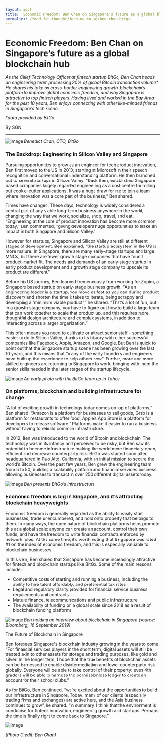 ```yaml
---
layout: post
title:  Economic Freedom: Ben Chan on Singapore’s future as a global blockchain hub
permalink: /food-for-thought/tech-me-to-sg/ben-chan-bitgo
---
```


# Economic Freedom: Ben Chan on Singapore’s future as a global blockchain hub

_As the Chief Technology Officer at fintech startup BitGo, Ben Chan heads an engineering team processing 20% of global Bitcoin transaction volume*. He shares his take on cross-border engineering growth, blockchain’s platform to improve global economic freedom, and why Singapore is attractive to top fintech players. Having lived and worked in the Bay Area for the past 10 years, Ben enjoys connecting with other like-minded friends in Singapore’s tech scene._

_*data provided by BitGo_

By SGN

<hr>

![Image](/images/stories/2020/Apr/benchan-1.png)
_Benedict Chan, CTO, BitGo_

### The Backdrop: Engineering in Silicon Valley and Singapore

Pursuing opportunities to grow as an engineer for tech product innovation, Ben first moved to the US in 2010, starting at Microsoft in their speech recognition and conversational understanding platform. He then branched out to several startups in Silicon Valley. "Back then, established Singapore based companies largely regarded engineering as a cost centre for rolling out cookie-cutter applications. It was a huge draw for me to join a team where innovation was a core part of the business,” Ben shared. 

Times have changed. These days, technology is widely considered a central part of any viable long-term business anywhere in the world, changing the way that we work, socialize, shop, travel, and eat. “Engineering at the core of product innovation has become more common today,” Ben commented, “giving developers huge opportunities to make an impact in both Singapore and Silicon Valley.”

However, for startups, Singapore and Silicon Valley are still at different stages of development. Ben explained, “the startup ecosystem in the US is more mature. In Singapore, there are many early-stage startups and large MNCs, but there are fewer growth stage companies that have found product-market fit. The needs and demands of an early-stage startup in early product development and a growth stage company to upscale its product are different." 

Before his US journey, Ben learned tremendously from working for Zopim, a Singapore based startup on early-stage business growth. "As an engineering leader in a startup, you move as fast as you can during product discovery and shorten the time it takes to iterate, being scrappy and developing a 'minimum viable product',” he shared. “That’s a lot of fun, but in a growth stage company, you have to figure out how to build a large team that can work together to scale that product up, and this requires more thoughtful design architecture and complex systems, in addition to interacting across a larger organization.” 

This often means you need to cultivate or attract senior staff - something easier to do in Silicon Valley, thanks to its history with other successful companies like Facebook, Apple, Amazon, and Google. But Ben is quick to point out that the Singapore startup scene has been growing over the last 10 years, and this means that “many of the early founders and engineers have built up the experience to help others now”. Further, more and more skilled engineers are returning to Singapore to work, bringing with them the senior skills needed in the later stages of the startup lifecycle. 

![Image](/images/stories/2020/Apr/benchan-2.jpg)
_An early photo with the BitGo team up in Tahoe_

### On platforms, blockchain and building infrastructure for change

“A lot of exciting growth in technology today comes on top of platforms,” Ben shared. “Amazon is a platform for businesses to sell goods, Grab is a platform for restaurants to offer food, Apple’s App Store is a platform for developers to release software.” Platforms make it easier to run a business without having to rebuild common infrastructure. 

In 2012, Ben was introduced to the world of Bitcoin and blockchain. The technology was in its infancy and perceived to be risky, but Ben saw its potential to become infrastructure making the world more financially open, efficient and decrease counterparty risk. BitGo was started soon after, headquartered in Palo Alto, California, with an initial mission to secure the world’s Bitcoin. Over the past few years, Ben grew the engineering team from 5 to 50, building a scalability platform and financial services business allowing businesses to transact in over 250 different digital assets today. 

![Image](/images/stories/2020/Apr/benchan-3.jpg)
_Ben presents BitGo’s infrastructure_

### Economic freedom is big in Singapore, and it’s attracting blockchain heavyweights

Economic freedom is generally regarded as the ability to easily start businesses, trade unencumbered, and hold onto property that belongs to them. In many ways, the open nature of blockchain platforms helps promote this at a global scale: anyone can create an account, control their own funds, and have the freedom to write financial contracts enforced by network rules. At the same time, it’s worth noting that Singapore was rated #1 on the index of economic freedom, and this is especially valuable to blockchain businesses. 

In this vein, Ben shared that Singapore has become increasingly attractive for fintech and blockchain startups like BitGo. Some of the main reasons include:

-	Competitive costs of starting and running a business, including the ability to hire talent affordably, and preferential tax rates
-	Legal and regulatory clarity provided for financial service business requirements and contracts
-	Mature finance, telecommunications and public infrastructure
-	The availability of funding on a global scale since 2018 as a result of blockchain funding platforms

![Image](/images/stories/2020/Apr/benchan-4.jpg)
_Ben holding an interview about blockchain in Singapore (source: Bloomberg, 16 September 2019)_

The Future of Blockchain in Singapore

Ben foresees Singapore's blockchain industry growing in the years to come. “For financial services players in the short term, digital assets will still be treated akin to other assets for storage and trading purposes, like gold and silver. In the longer term, I hope that the true benefits of blockchain assets can be harnessed to enable disintermediation and lower counterparty risk globally. Everyone will be able to take control of their property: even 4th graders will be able to harness the permissionless ledger to create an account for their school clubs.”

As for BitGo, Ben continued, “we’re excited about the opportunities to build our infrastructure in Singapore. Today, many of our clients (especially trading firms and exchanges) are active here, and the Asia business continues to grow”, he shared. “In summary, I think that the environment is conducive for fintech innovation, engineering growth and startups. Perhaps the time is finally right to come back to Singapore.” 

![Image](/images/stories/2020/Apr/benchan-5.jpg)

_(Photo Credit: Ben Chan)_

